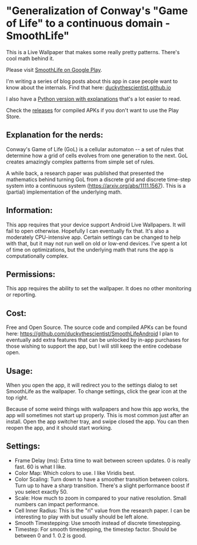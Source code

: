 
# "Generalization of Conway's "Game of Life" to a continuous domain - SmoothLife"

This is a Live Wallpaper that makes some really pretty patterns. There's cool math behind it.

Please visit [SmoothLife on Google Play](https://play.google.com/store/apps/details?id=ninja.duck.smoothlife).

I'm writing a series of blog posts about this app in case people want to know about the internals. Find that here: [duckythescientist.github.io](https://duckythescientist.github.io/)

I also have a [Python version with explanations](https://github.com/duckythescientist/SmoothLife) that's a lot easier to read.

Check the [releases](https://github.com/duckythescientist/SmoothLifeAndroid/releases) for compiled APKs if you don't want to use the Play Store.


## Explanation for the nerds:


Conway's Game of Life (GoL) is a cellular automaton -- a set of rules that determine how a grid of cells evolves from one generation to the next. GoL creates amazingly complex patterns from simple set of rules.

A while back, a research paper was published that presented the mathematics behind turning GoL from a discrete grid and discrete time-step system into a continuous system (https://arxiv.org/abs/1111.1567). This is a (partial) implementation of the underlying math.

## Information:

This app requires that your device support Android Live Wallpapers. It will fail to open otherwise. Hopefully I can eventually fix that. It's also a moderately CPU-intensive app. Certain settings can be changed to help with that, but it may not run well on old or low-end devices. I've spent a lot of time on optimizations, but the underlying math that runs the app is computationally complex.

## Permissions:

This app requires the ability to set the wallpaper. It does no other monitoring or reporting.

## Cost:

Free and Open Source. The source code and compiled APKs can be found here: https://github.com/duckythescientist/SmoothLifeAndroid
I plan to eventually add extra features that can be unlocked by in-app purchases for those wishing to support the app, but I will still keep the entire codebase open.

## Usage:

When you open the app, it will redirect you to the settings dialog to set SmoothLife as the wallpaper. To change settings, click the gear icon at the top right.

Because of some weird things with wallpapers and how this app works, the app will sometimes not start up properly. This is most common just after an install. Open the app switcher tray, and swipe closed the app. You can then reopen the app, and it should start working.

## Settings:

* Frame Delay (ms): Extra time to wait between screen updates. 0 is really fast. 60 is what I like.
* Color Map: Which colors to use. I like Viridis best.
* Color Scaling: Turn down to have a smoother transition between colors. Turn up to have a sharp transition. There's a slight performance boost if you select exactly 50.
* Scale: How much to zoom in compared to your native resolution. Small numbers can impact performance.
* Cell Inner Radius: This is the "ri" value from the research paper. I can be interesting to play with but usually should be left alone.
* Smooth Timestepping: Use smooth instead of discrete timestepping.
* Timestep: For smooth timestepping, the timestep factor. Should be between 0 and 1. 0.2 is good.
